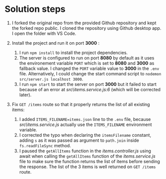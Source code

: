 # Solution steps

1. I forked the original repo from the provided Github repository and kept the forked repo public. I cloned the repository using Github desktop app. I open the folder with VS Code.

1. Install the project and run it on port **3000** :

   1. I run `npm install` to install the project dependencies.
   1. The server is configured to run on port **8080** by default as it uses the environement variable `PORT` which is set to **8080** and **3000** as fallback value. I changed the `PORT` variable value to **3000** in the `.env` file. Alternatively, I could change the start command script to `nodemon src/server.js localhost 3000`.
   1. I run `npm start` to start the server on port **3000** but it failed to start because of an error at _src\items.service.js:6_ (which will be corrected later).

1. Fix `GET /items` route so that it properly returns the list of all existing items:

   1. I added `ITEMS_FILENAME=items.json` line to the `.env` file, because _src\items.service.js_ actually use the `ITEMS_FILENAME` environment variable.
   1. I corrected the typo when declaring the `itemsFilename` constant, adding `s` as it was passed as argument to `path.join` inside `fs.readFileSync` method.
   1. I paused the `getAllItems` function in the _items.controller.js_ using await when calling the `getAllItems` function of the _items.service.js_ file to make sure the function returns the list of items before sending the response. The list of the 3 items is well returned on `GET /items` route.


